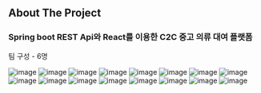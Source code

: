 


<!-- ABOUT THE PROJECT -->
## About The Project
### Spring boot REST Api와 React를 이용한 C2C 중고 의류 대여 플랫폼
팀 구성 - 6명

![image](https://user-images.githubusercontent.com/115135376/206665089-93557b0e-b314-44a2-a14d-49ba70025d8e.png)
![image](https://user-images.githubusercontent.com/115135376/206665498-10e381d6-e48c-4a12-a1e3-e4ff0ba539cf.png)
![image](https://user-images.githubusercontent.com/115135376/206665608-6497b6be-df05-4ac3-920a-1e391c5cab1e.png)
![image](https://user-images.githubusercontent.com/115135376/206665668-e849a3cc-3483-45fe-b0b6-acfb9be6cc64.png)
![image](https://user-images.githubusercontent.com/115135376/206665775-a0825d69-7fb0-4fe5-a93f-91e26d7eecfc.png)
![image](https://user-images.githubusercontent.com/115135376/206665869-d5f0943f-f6a7-4c0e-8847-c83fa936426d.png)
![image](https://user-images.githubusercontent.com/115135376/206665922-2e89ed75-f35b-4c54-ba70-baca71fecdeb.png)
![image](https://user-images.githubusercontent.com/115135376/206665991-6e8db9fc-7081-43f0-bd8a-f774ffc9abc3.png)
![image](https://user-images.githubusercontent.com/115135376/206670518-362a18fa-0911-4ad1-a09b-604d01b4f5d5.png)
![image](https://user-images.githubusercontent.com/115135376/206670599-89407b5d-886c-49bd-bf78-37623abcb1c3.png)
![image](https://user-images.githubusercontent.com/115135376/206670667-b45eabfd-3d96-4eac-845a-5983c8e86f47.png)
![image](https://user-images.githubusercontent.com/115135376/206670740-41111cd6-b434-46ee-97b3-8383aaeb7dc7.png)
![image](https://user-images.githubusercontent.com/115135376/206670791-584253ec-dbfa-484e-9174-e7cbeb9d2174.png)
![image](https://user-images.githubusercontent.com/115135376/206670867-8f4c5d33-13bc-4ef5-9bbd-e37dfa5f9f67.png)
![image](https://user-images.githubusercontent.com/115135376/206670933-f035bbec-1454-4a63-8c08-406fff1e6d60.png)
![image](https://user-images.githubusercontent.com/115135376/206670998-b54272b2-4d7d-4c35-8a00-5ca766032534.png)









